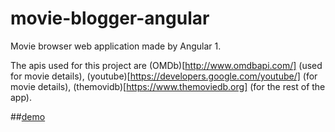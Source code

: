 # movie-blogger-angular

Movie browser  web application made by Angular 1.

The apis used for this project are (OMDb)[http://www.omdbapi.com/] (used for movie details), (youtube)[https://developers.google.com/youtube/] (for movie details), (themovidb)[https://www.themoviedb.org] (for the rest of the app).

##[demo](http://hanakamer.github.io/movie-blogger-angular/)
